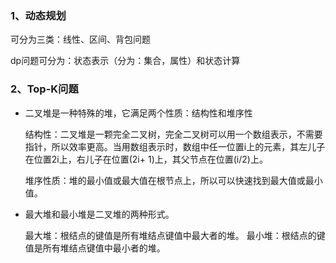 ### 1、动态规划

可分为三类：线性、区间、背包问题

dp问题可分为：状态表示（分为：集合，属性）和状态计算


### 2、Top-K问题

- 二叉堆是一种特殊的堆，它满足两个性质：结构性和堆序性

    结构性：二叉堆是一颗完全二叉树，完全二叉树可以用一个数组表示，不需要指针，所以效率更高。当用数组表示时，数组中任一位置i上的元素，其左儿子在位置2i上，右儿子在位置(2i+ 1)上，其父节点在位置(i/2)上。

    堆序性质：堆的最小值或最大值在根节点上，所以可以快速找到最大值或最小值。

- 最大堆和最小堆是二叉堆的两种形式。

    最大堆：根结点的键值是所有堆结点键值中最大者的堆。
    最小堆：根结点的键值是所有堆结点键值中最小者的堆。
